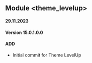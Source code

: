 ## Module <theme_levelup>

#### 29.11.2023
#### Version 15.0.1.0.0
#### ADD
- Initial commit for Theme LevelUp
